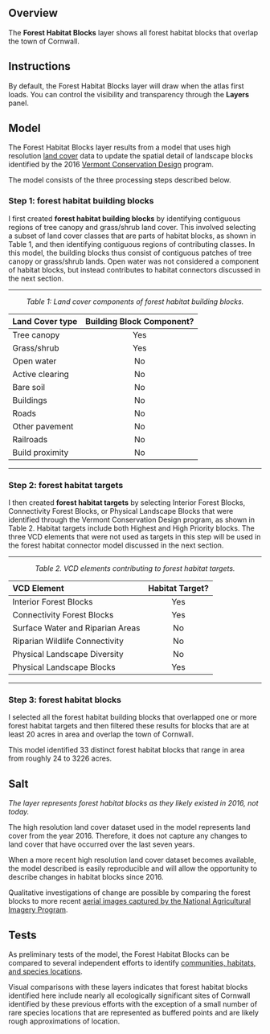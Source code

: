 ## Overview  

The **Forest Habitat Blocks** layer shows all forest habitat blocks that overlap the town of Cornwall.  

## Instructions  

By default, the Forest Habitat Blocks layer will draw when the atlas first loads. You can control the visibility and transparency through the **Layers** panel. 

## Model    

The Forest Habitat Blocks layer results from a model that uses high resolution [land cover](lc.md) data to update the spatial detail of landscape blocks identified by the 2016 [Vermont Conservation Design](vcd.md) program.  

The model consists of the three processing steps described below.   

### Step 1: forest habitat building blocks  

I first created **forest habitat building blocks** by identifying contiguous regions of tree canopy and grass/shrub land cover. This involved selecting a subset of land cover classes that are parts of habitat blocks, as shown in Table 1, and then identifying contiguous regions of contributing classes. In this model, the building blocks thus consist of contiguous patches of tree canopy or grass/shrub lands. Open water was not considered a component of habitat blocks, but instead contributes to habitat connectors discussed in the next section.     

---   

<center>

_Table 1: Land cover components of forest habitat building blocks._ 

| Land Cover type   | Building Block Component? |  
| :---              | :---:                     |
| Tree canopy       |   Yes                     |
| Grass/shrub       |   Yes                     |
| Open water        |   No                      |
| Active clearing   |   No                      |
| Bare soil         |   No                      |
| Buildings         |   No                      |
| Roads             |   No                      |
| Other pavement    |   No                      |
| Railroads         |   No                      |
| Build proximity   |   No                      |

</center>

---  

### Step 2: forest habitat targets  

I then created **forest habitat targets** by selecting Interior Forest Blocks, Connectivity Forest Blocks, or Physical Landscape Blocks that were identified through the Vermont Conservation Design program, as shown in Table 2. Habitat targets include both Highest and High Priority blocks. The three VCD elements that were not used as targets in this step will be used in the forest habitat connector model discussed in the next section.       

---   

<center>

_Table 2. VCD elements contributing to forest habitat targets._

| VCD Element                       | Habitat Target?           |
| :---                              | :---:                     |
| Interior Forest Blocks            | Yes                       |
| Connectivity Forest Blocks        | Yes                       |  
| Surface Water and Riparian Areas  | No                        |
| Riparian Wildlife Connectivity    | No                        |  
| Physical Landscape Diversity      | No                        | 
| Physical Landscape Blocks         | Yes                       |  

</center>

---  

### Step 3: forest habitat blocks  

I selected all the forest habitat building blocks that overlapped one or more forest habitat targets and then filtered these results for blocks that are at least 20 acres in area and overlap the town of Cornwall. 

This model identified 33 distinct forest habitat blocks that range in area from roughly 24 to 3226 acres.   

## Salt  

_The layer represents forest habitat blocks as they likely existed in 2016, not today._    

The high resolution land cover dataset used in the model represents land cover from the year 2016. Therefore, it does not capture any changes to land cover that have occurred over the last seven years.   

When a more recent high resolution land cover dataset becomes available, the model described is easily reproducible and will allow the opportunity to describe changes in habitat blocks since 2016.  

Qualitative investigations of change are possible by comparing the forest blocks to more recent [aerial images captured by the National Agricultural Imagery Program](naip.md). 

## Tests  

As preliminary tests of the model, the Forest Habitat Blocks can be compared to several independent efforts to identify [communities, habitats, and species locations](chs.md).  

Visual comparisons with these layers indicates that forest habitat blocks identified here include nearly all ecologically significant sites of Cornwall identified by these previous efforts with the exception of a small number of rare species locations that are represented as buffered points and are likely rough approximations of location. 

